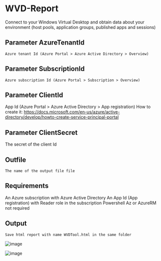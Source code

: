 # WVD-Report
Connect to your Windows Virtual Desktop and obtain data about your environment (host pools, application groups, published apps and sessions)

## Parameter AzureTenantId
    Azure tenant Id (Azure Portal > Azure Active Directory > Overview)

## Parameter SubscriptionId
    Azure subscription Id (Azure Portal > Subscription > Overview)

## Parameter ClientId
  App Id (Azure Portal > Azure Active Directory > App registration)
  How to create it: https://docs.microsoft.com/en-us/azure/active-directory/develop/howto-create-service-principal-portal

## Parameter ClientSecret
  The secret of the client Id

## Outfile
    The name of the output file file

## Requirements
  An Azure subscription with Azure Active Directory
  An App Id (App registration) with Reader role in the subscription
  Powershell Az or AzureRM not required

## Output
    Save html report with name WVDTool.html in the same folder

![image](https://user-images.githubusercontent.com/23212171/100673273-799c5700-3363-11eb-85e0-99dda0bf034d.png)

![image](https://user-images.githubusercontent.com/23212171/100673558-ef082780-3363-11eb-9e93-4fe6cc79cc01.png)
